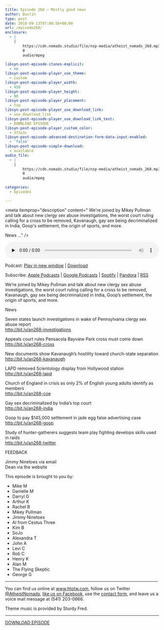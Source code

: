 ```yaml
---
title: Episode 268 – Mostly good news
author: Dustin
type: post
date: 2018-09-13T07:00:58+00:00
url: /episode268/
enclosure:
  - |
    |
        https://cdn.nomads.studio/file/nsp-media/atheist_nomads_268.mp3
        0
        audio/mpeg
        
libsyn-post-episode-itunes-explicit:
  - no
libsyn-post-episode-player_use_theme:
  - custom
libsyn-post-episode-player_width:
  - 450
libsyn-post-episode-player_height:
  - 90
libsyn-post-episode-player_placement:
  - top
libsyn-post-episode-player_use_download_link:
  - use_download_link
libsyn-post-episode-player_use_download_link_text:
  - DOWNLOAD EPISODE
libsyn-post-episode-player_custom_color:
  - 373a3c
libsyn-post-episode-advanced-destination-form-data-input-enabled:
  - 'false'
libsyn-post-episode-simple-download:
  - available
audio_file:
  - |
    |
        https://cdn.nomads.studio/file/nsp-media/atheist_nomads_268.mp3
        0
        audio/mpeg
        
categories:
  - Episodes

---
```

<div itemscope itemtype="http://schema.org/AudioObject">
  <meta itemprop="name" content="Episode 268 &#8211; Mostly good news" />
  
  <meta itemprop="uploadDate" content="2018-09-13T01:00:58-06:00" />
  
  <meta itemprop="encodingFormat" content="audio/mpeg" />
  
  <meta itemprop="description" content="
We're joined by Mikey Pullman and talk about new clergy sex abuse investigations, the worst court ruling calling for a cross to be removed, Kavanaugh, gay sex being decriminalized in India, Goop's settlement, the origin of sports, and more.



News
..." />
  
  <meta itemprop="contentUrl" content="https://dts.podtrac.com/redirect.mp3/cdn.nomads.studio/file/nsp-media/atheist_nomads_268.mp3" />
  </p> 
  
  <div class="powerpress_player" id="powerpress_player_8531">
    <audio class="wp-audio-shortcode" id="audio-1843-275" preload="none" style="width: 100%;" controls="controls"><source type="audio/mpeg" src="https://dts.podtrac.com/redirect.mp3/cdn.nomads.studio/file/nsp-media/atheist_nomads_268.mp3?_=275" /><a href="https://dts.podtrac.com/redirect.mp3/cdn.nomads.studio/file/nsp-media/atheist_nomads_268.mp3">https://dts.podtrac.com/redirect.mp3/cdn.nomads.studio/file/nsp-media/atheist_nomads_268.mp3</a></audio>
  </div>
</div>

<p class="powerpress_links powerpress_links_mp3">
  Podcast: <a href="https://dts.podtrac.com/redirect.mp3/cdn.nomads.studio/file/nsp-media/atheist_nomads_268.mp3" class="powerpress_link_pinw" target="_blank" title="Play in new window" onclick="return powerpress_pinw('https://htotw.com/?powerpress_pinw=1843-podcast');" rel="nofollow">Play in new window</a> | <a href="https://dts.podtrac.com/redirect.mp3/cdn.nomads.studio/file/nsp-media/atheist_nomads_268.mp3" class="powerpress_link_d" title="Download" rel="nofollow" download="atheist_nomads_268.mp3">Download</a>
</p>

<p class="powerpress_links powerpress_subscribe_links">
  Subscribe: <a href="https://podcasts.apple.com/us/podcast/humanists-take-on-the-world/id530050098?mt=2&ls=1" class="powerpress_link_subscribe powerpress_link_subscribe_itunes" target="_blank" title="Subscribe on Apple Podcasts" rel="nofollow">Apple Podcasts</a> | <a href="https://www.google.com/podcasts?feed=aHR0cDovL2F0aGVpc3Rub21hZHMubGlic3luLmNvbS9yc3M%3D" class="powerpress_link_subscribe powerpress_link_subscribe_googleplay" target="_blank" title="Subscribe on Google Podcasts" rel="nofollow">Google Podcasts</a> | <a href="https://open.spotify.com/show/3LzK2xZGike6Tc1GEMtMbr?si=LieN9SNuTpq96smuaUsH8A" class="powerpress_link_subscribe powerpress_link_subscribe_spotify" target="_blank" title="Subscribe on Spotify" rel="nofollow">Spotify</a> | <a href="https://www.pandora.com/podcast/atheist-nomads/PC:10122?corr=62071012&part=ug" class="powerpress_link_subscribe powerpress_link_subscribe_pandora" target="_blank" title="Subscribe on Pandora" rel="nofollow">Pandora</a> | <a href="https://htotw.com/feed/podcast/" class="powerpress_link_subscribe powerpress_link_subscribe_rss" target="_blank" title="Subscribe via RSS" rel="nofollow">RSS</a>
</p>

  
We&#8217;re joined by Mikey Pullman and talk about new clergy sex abuse investigations, the worst court ruling calling for a cross to be removed, Kavanaugh, gay sex being decriminalized in India, Goop&#8217;s settlement, the origin of sports, and more.  
<!--more-->

News

Seven states launch investigations in wake of Pennsylvania clergy sex abuse report  
<a href="http://bit.ly/an268-investigations" target="_blank" rel="noopener">http://bit.ly/an268-investigations</a>

Appeals court rules Pensacola Bayview Park cross must come down  
<a href="http://bit.ly/an268-cross" target="_blank" rel="noopener">http://bit.ly/an268-cross</a>

New documents show Kavanaugh&#8217;s hostility toward church-state separation  
<a href="http://bit.ly/an268-kavanaugh" target="_blank" rel="noopener">http://bit.ly/an268-kavanaugh</a>

LAPD removed Scientology display from Hollywood station  
<a href="http://bit.ly/an268-lapd" target="_blank" rel="noopener">http://bit.ly/an268-lapd</a>

Church of England in crisis as only 2% of English young adults identify as members  
<a href="http://bit.ly/an268-coe" target="_blank" rel="noopener">http://bit.ly/an268-coe</a>

Gay sex decriminalized by India’s top court  
<a href="http://bit.ly/an268-india" target="_blank" rel="noopener">http://bit.ly/an268-india</a>

Goop to pay $145,000 settlement in jade egg false advertising case  
<a href="http://bit.ly/an268-goop" target="_blank" rel="noopener">http://bit.ly/an268-goop</a>

Study of hunter-gatherers suggests team play fighting develops skills used in raids  
<a href="http://bit.ly/an268-twitter" target="_blank" rel="noopener">http://bit.ly/an268-twitter</a>

FEEDBACK

Jimmy Ninetoes via email  
Dean via the website

This episode is brought to you by:

* Mike M  
* Danielle M  
* Darryl G  
* Arthur K  
* Rachel B  
* Mikey Pullman  
* Jimmy Ninetoes  
* Al from Cestus Three  
* Kim B  
* SoJo  
* Alexandra T  
* John A  
* Levi C  
* Rob C  
* Henry K  
* Alan M  
* The Flying Skeptic  
* George G

<hr width="500" />

You can find us online at <a href="https://www.htotw.com/" target="_blank" rel="noopener">www.htotw.com</a>, follow us on Twitter <a href="https://twitter.com/AtheistNomads" target="_blank" rel="noopener">@AtheistNomads</a>, <a href="https://htotw.com/facebook" target="_blank" rel="noopener">like us on Facebook</a>, use the [contact form](https://htotw.com/contact), and leave us a voice mail message at (541) 203-0666.

Theme music is provided by Sturdy Fred.

<hr width="”500”" />

[DOWNLOAD EPISODE][1]

 [1]: https://dts.podtrac.com/redirect.mp3/cdn.nomads.studio/file/nsp-media/atheist_nomads_268.mp3